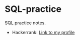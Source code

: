 # SQL-practice 
SQL practice notes.
* Hackerrank: [Link to my profile](https://www.hackerrank.com/243208000wl?hr_r=1)
